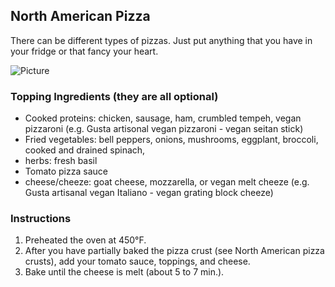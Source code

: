 ## North American Pizza

There can be different types of pizzas. Just put anything that you have in your fridge or that fancy your heart. 

![Picture](../img/Link_to_picture)


### Topping Ingredients (they are all optional)

- Cooked proteins: chicken, sausage, ham, crumbled tempeh, vegan pizzaroni (e.g. Gusta artisonal vegan pizzaroni - vegan seitan stick)
- Fried vegetables: bell peppers, onions, mushrooms, eggplant, broccoli, cooked and drained spinach, 
- herbs: fresh basil
- Tomato pizza sauce
- cheese/cheeze: goat cheese, mozzarella, or vegan melt cheeze (e.g. Gusta artisanal vegan Italiano - vegan grating block cheeze)

### Instructions

1. Preheated the oven at 450°F. 
2. After you have partially baked the pizza crust (see North American pizza crusts), add your tomato sauce, toppings, and cheese. 
3. Bake until the cheese is melt (about 5 to 7 min.).
